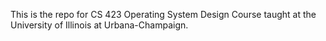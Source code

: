This is the repo for CS 423 Operating System Design Course taught at the University of Illinois at Urbana-Champaign.
